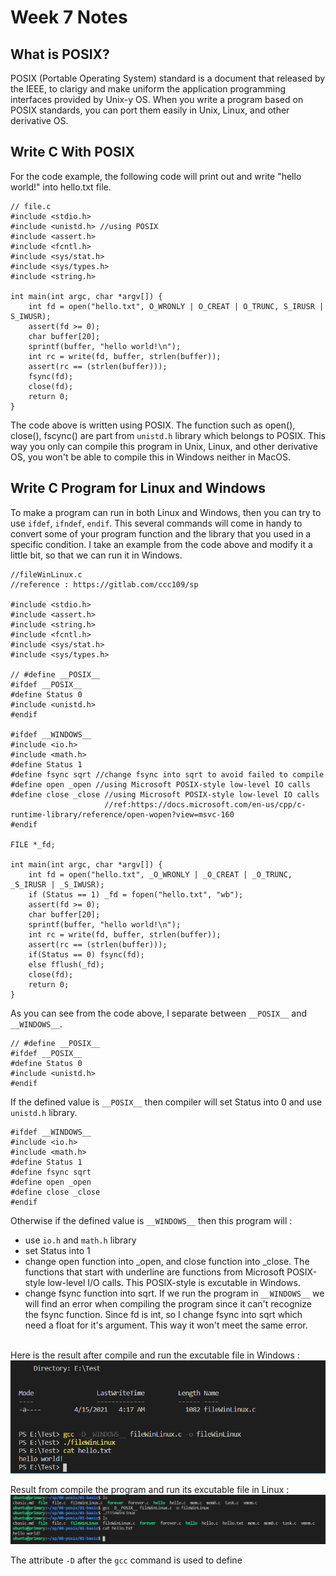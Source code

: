 # Week 7 Notes
## What is POSIX?
POSIX (Portable Operating System) standard is a  document that released by the IEEE, to clarigy and make uniform the application programming interfaces provided by Unix-y OS. When you write a program based on POSIX standards, you can port them easily in Unix, Linux, and other derivative OS.

## Write C With POSIX
For the code example, the following code will print out and write "hello world!" into hello.txt file.
```
// file.c
#include <stdio.h>
#include <unistd.h> //using POSIX
#include <assert.h>
#include <fcntl.h>
#include <sys/stat.h>
#include <sys/types.h>
#include <string.h>

int main(int argc, char *argv[]) {
    int fd = open("hello.txt", O_WRONLY | O_CREAT | O_TRUNC, S_IRUSR | S_IWUSR);
    assert(fd >= 0);
    char buffer[20];
    sprintf(buffer, "hello world!\n");
    int rc = write(fd, buffer, strlen(buffer));
    assert(rc == (strlen(buffer)));
    fsync(fd);
    close(fd);
    return 0;
}
```
The code above is written using POSIX. The function such as open(), close(), fscync() are part from `unistd.h` library which belongs to POSIX. This way you only can compile this program in Unix, Linux, and other derivative OS, you won't be able to compile this in Windows neither in MacOS.

## Write C Program for Linux and Windows
To make a program can run in both Linux and Windows, then you can try to use `ifdef`, `ifndef`, `endif`. This several commands will come in handy to convert some of your program function and the library that you used in a specific condition. I take an example from the code above and modify it a little bit, so that we can run it in Windows.

```
//fileWinLinux.c
//reference : https://gitlab.com/ccc109/sp

#include <stdio.h>
#include <assert.h>
#include <string.h>
#include <fcntl.h>
#include <sys/stat.h>
#include <sys/types.h>

// #define __POSIX__
#ifdef __POSIX__
#define Status 0
#include <unistd.h>
#endif

#ifdef __WINDOWS__
#include <io.h>
#include <math.h>
#define Status 1
#define fsync sqrt //change fsync into sqrt to avoid failed to compile
#define open _open //using Microsoft POSIX-style low-level IO calls
#define close _close //using Microsoft POSIX-style low-level IO calls
                     //ref:https://docs.microsoft.com/en-us/cpp/c-runtime-library/reference/open-wopen?view=msvc-160
#endif

FILE *_fd;

int main(int argc, char *argv[]) {
    int fd = open("hello.txt", _O_WRONLY | _O_CREAT | _O_TRUNC, _S_IRUSR | _S_IWUSR);
    if (Status == 1) _fd = fopen("hello.txt", "wb");
    assert(fd >= 0);
    char buffer[20];
    sprintf(buffer, "hello world!\n");
    int rc = write(fd, buffer, strlen(buffer));
    assert(rc == (strlen(buffer)));
    if(Status == 0) fsync(fd);
    else fflush(_fd);
    close(fd);
    return 0;
}
```
As you can see from the code above, I separate between `__POSIX__` and `__WINDOWS__`.

```
// #define __POSIX__
#ifdef __POSIX__
#define Status 0
#include <unistd.h>
#endif
```
If the defined value is `__POSIX__` then compiler will set Status into 0 and use `unistd.h` library.
```
#ifdef __WINDOWS__
#include <io.h>
#include <math.h>
#define Status 1
#define fsync sqrt
#define open _open
#define close _close
#endif
```
Otherwise if the defined value is `__WINDOWS__` then this program will :
* use `io.h` and `math.h` library
* set Status into 1
* change open function into _open, and close function into _close. The functions that start with underline are functions from Microsoft POSIX-style low-level I/O calls. This POSIX-style is excutable in Windows.
* change fsync function into sqrt. If we run the program in `__WINDOWS__` we will find an error when compiling the program since it can't recognize the fsync function. Since fd is int, so I change fsync into sqrt which need a float for it's argument. This way it won't meet the same error.

<br>
Here is the result after compile and run the excutable file in Windows :
<img src="winFileC.PNG" alt="for code 1" title="for code 1" width="550" />

<br>

Result from compile the program and run its excutable file in Linux :
<img src="linFileC.PNG" alt="for code 1" title="for code 1" width="900" />

The attribute `-D` after the `gcc` command is used to define
